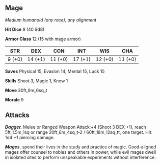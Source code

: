 ## Mage

*Medium humanoid (any race), any alignment*

**Hit Dice** 9 (40 9d8)

**Armor Class** 12 (15 with mage armor)

| STR     | DEX     | CON     | INT     | WIS     | CHA     |
|---------|---------|---------|---------|---------|---------|
|  9 (+0) | 14 (+1) | 11 (+0) | 17 (+1) | 12 (+0) | 11 (+0) |

**Saves** Physical 15, Evasion 14, Mental 15, Luck 15

**Skills** Shoot 3, Magic 1, Know 1

**Move** 30ft_9m_6sq_t

**Morale** 9

## Attacks

***Dagger.*** Melee or Ranged Weapon Attack:+4 (Shoot 3 DEX +1), reach 5ft_1.5m_1sq or range 20ft_6m_4sq_t-2 / 60ft_18m_12sq_tt, one target. Hit: 1d4 +1 piercing damage.

***Mages.*** spend their lives in the study and practice of magic. Good-aligned mages offer counsel to nobles and others in power, while evil mages dwell in isolated sites to perform unspeakable experiments without interference.

